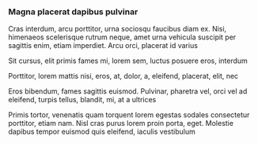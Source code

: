 ### Magna placerat dapibus pulvinar

Cras interdum, arcu porttitor, urna sociosqu faucibus diam ex. Nisi, himenaeos scelerisque rutrum neque, amet urna vehicula suscipit per sagittis enim, etiam imperdiet. Arcu orci, placerat id varius

Sit cursus, elit primis fames mi, lorem sem, luctus posuere eros, interdum

Porttitor, lorem mattis nisi, eros, at, dolor, a, eleifend, placerat, elit, nec

Eros bibendum, fames sagittis euismod. Pulvinar, pharetra vel, orci vel ad eleifend, turpis tellus, blandit, mi, at a ultrices

Primis tortor, venenatis quam torquent lorem egestas sodales consectetur porttitor, etiam nam. Nisl cras purus lorem proin porta, eget. Molestie dapibus tempor euismod quis eleifend, iaculis vestibulum


